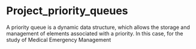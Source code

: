 # Project_priority_queues
A priority queue is a dynamic data structure, which allows the storage and management of elements associated with a priority. In this case, for the study of Medical Emergency Management
